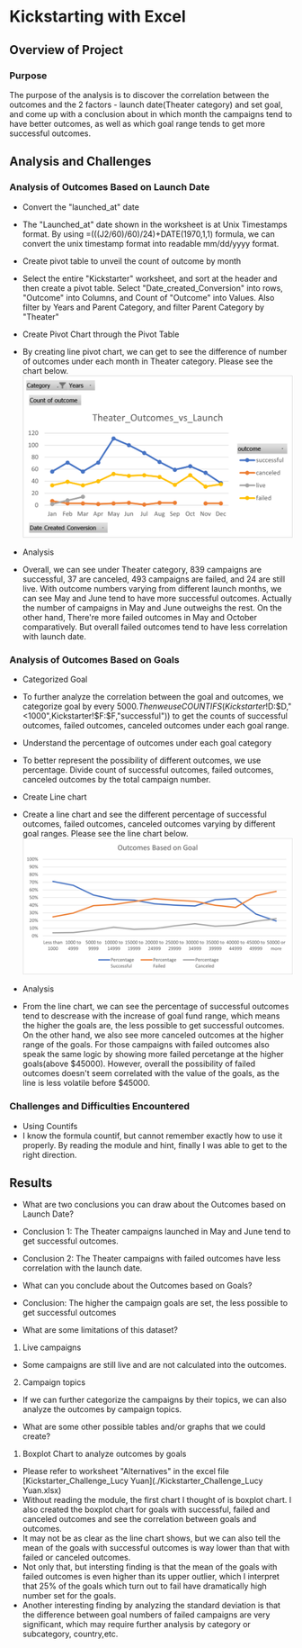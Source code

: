 # Kickstarting with Excel

## Overview of Project

### Purpose
The purpose of the analysis is to discover the correlation between the outcomes and the 2 factors - launch date(Theater category) and set goal, and come up with a conclusion about in which month the campaigns tend to have better outcomes, as well as which goal range tends to get more successful outcomes.

## Analysis and Challenges

### Analysis of Outcomes Based on Launch Date
- Convert the "launched_at" date
 - The "Launched_at" date shown in the worksheet is at Unix Timestamps format. By using =(((J2/60)/60)/24)+DATE(1970,1,1) formula, we can convert the unix timestamp format into readable mm/dd/yyyy format.

- Create pivot table to unveil the count of outcome by month
 - Select the entire "Kickstarter" worksheet, and sort at the header and then create a pivot table. Select "Date_created_Conversion" into rows, "Outcome" into Columns, and Count of "Outcome" into Values. Also filter by Years and Parent Category, and filter Parent Category by "Theater"

- Create Pivot Chart through the Pivot Table
 - By creating line pivot chart, we can get to see the difference of number of outcomes under each month in Theater category. Please see the chart below.![Theater_Outcomes_vs_Launch](Theater_Outcomes_vs_Launch.png)

- Analysis
 - Overall, we can see under Theater category, 839 campaigns are successful, 37 are canceled, 493 campaigns are failed, and 24 are still live. With outcome numbers varying from different launch months, we can see May and June tend to have more successful outcomes. Actually the number of campaigns in May and June outweighs the rest.
 On the other hand, There're more failed outcomes in May and October comparatively. But overall failed outcomes tend to have less correlation with launch date. 

### Analysis of Outcomes Based on Goals
- Categorized Goal
 - To further analyze the correlation between the goal and outcomes, we categorize goal by every $5000. Then we use COUNTIFS(Kickstarter!$D:$D,"<1000",Kickstarter!$F:$F,"successful")) to get the counts of successful outcomes, failed outcomes, canceled outcomes under each goal range. 

- Understand the percentage of outcomes under each goal category
 - To better represent the possibility of different outcomes, we use percentage. Divide count of successful outcomes, failed outcomes, canceled outcomes by the total campaign number. 

- Create Line chart
 - Create a line chart and see the different percentage of successful outcomes, failed outcomes, canceled outcomes varying by different goal ranges. Please see the line chart below.![Outcomes_vs_Goals](Outcomes_vs_Goals.png)

- Analysis
 - From the line chart, we can see the percentage of successful outcomes tend to descrease with the increase of goal fund range, which means the higher the goals are, the less possible to get successful outcomes. On the other hand, we also see more canceled outcomes at the higher range of the goals. For those campaigns with failed outcomes also speak the same logic by showing more failed percetange at the higher goals(above $45000). However, overall the possibility of failed outcomes doesn't seem correlated with the value of the goals, as the line is less volatile before $45000.

### Challenges and Difficulties Encountered
- Using Countifs
 - I know the formula countif, but cannot remember exactly how to use it properly. By reading the module and hint, finally I was able to get to the right direction. 

## Results

- What are two conclusions you can draw about the Outcomes based on Launch Date?
 - Conclusion 1: The Theater campaigns launched in May and June tend to get successful outcomes.
 - Conclusion 2: The Theater campaigns with failed outcomes have less correlation with the launch date.

- What can you conclude about the Outcomes based on Goals?
 - Conclusion: The higher the campaign goals are set, the less possible to get successful outcomes

- What are some limitations of this dataset?
1. Live campaigns
 - Some campaigns are still live and are not calculated into the outcomes.

2. Campaign topics
 - If we can further categorize the campaigns by their topics, we can also analyze the outcomes by campaign topics.

- What are some other possible tables and/or graphs that we could create?
1. Boxplot Chart to analyze outcomes by goals
 - Please refer to worksheet "Alternatives" in the excel file [Kickstarter_Challenge_Lucy Yuan](./Kickstarter_Challenge_Lucy Yuan.xlsx)
 - Without reading the module, the first chart I thought of is boxplot chart. I also created the boxplot chart for goals with successful, failed and canceled outcomes and see the correlation between goals and outcomes.
 - It may not be as clear as the line chart shows, but we can also tell the mean of the goals with successful outcomes is way lower than that with failed or canceled outcomes.
 - Not only that, but intersting finding is that the mean of the goals with failed outcomes is even higher than its upper outlier, which I interpret that 25% of the goals which turn out to fail have dramatically high number set for the goals. 
 - Another interesting finding by analyzing the standard deviation is that the difference between goal numbers of failed campaigns are very significant, which may require further analysis by category or subcategory, country,etc.
 